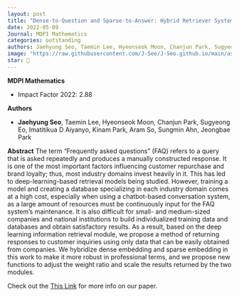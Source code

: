 ```yaml
---
layout: post
title: "Dense-to-Question and Sparse-to-Answer: Hybrid Retriever System for Industrial Frequently Asked Questions"
date: 2022-05-09
Journal: MDPI Mathematics
categories: outstanding
authors: Jaehyung Seo, Taemin Lee, Hyeonseok Moon, Chanjun Park, Sugyeong Eo, Imatitikua D Aiyanyo, Kinam Park, Aram So, Sungmin Ahn, Jeongbae Park†
image: "https://raw.githubusercontent.com/J-Seo/J-Seo.github.io/main/assets/img/math2021.png"
star: 🌟
---
```

**MDPI Mathematics**
- Impact Factor 2022: 2.88

**Authors**
- **Jaehyung Seo**, Taemin Lee, Hyeonseok Moon, Chanjun Park, Sugyeong Eo, Imatitikua D Aiyanyo, Kinam Park, Aram So, Sungmin Ahn, Jeongbae Park

**Abstract**
The term “Frequently asked questions” (FAQ) refers to a query that is asked repeatedly and produces a manually constructed response. It is one of the most important factors influencing customer repurchase and brand loyalty; thus, most industry domains invest heavily in it. This has led to deep-learning-based retrieval models being studied. However, training a model and creating a database specializing in each industry domain comes at a high cost, especially when using a chatbot-based conversation system, as a large amount of resources must be continuously input for the FAQ system’s maintenance. It is also difficult for small- and medium-sized companies and national institutions to build individualized training data and databases and obtain satisfactory results. As a result, based on the deep learning information retrieval module, we propose a method of returning responses to customer inquiries using only data that can be easily obtained from companies. We hybridize dense embedding and sparse embedding in this work to make it more robust in professional terms, and we propose new functions to adjust the weight ratio and scale the results returned by the two modules.

Check out the [This Link][DOI] for more info on our paper. 

[DOI]: https://doi.org/10.3390/math10101637

